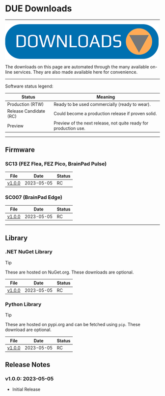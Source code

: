 # DUE Downloads

---

![Downloads](../images/downloads.png)

The downloads on this page are automated through the many available on-line services. They are also made available here for convenience. 

---

Software status legend:

Status | Meaning
--- | ---
Production (RTW) | Ready to be used commercially (ready to wear).
Release Candidate (RC) | Could become a production release if proven solid.
Preview | Preview of the next release, not quite ready for production use.

---

## Firmware

### SC13 (FEZ Flea, FEZ Pico, BrainPad Pulse)

File | Date | Status
--- | --- | ---
[v1.0.0](https://ghistorage.blob.core.windows.net/downloads/Due/Firmware/due_sc13_v100.ghi) | 2023-05-05 | RC

### SC007 (BrainPad Edge)

File | Date | Status
--- | --- | ---
[v1.0.0](https://ghistorage.blob.core.windows.net/downloads/Due/Firmware/due_sc007_v100.ghi) | 2023-05-05 | RC

---

## Library

### .NET NuGet Library

> [!Tip]
> These are hosted on NuGet.org. These downloads are optional.

File | Date | Status
--- | --- | ---
[v1.0.0](https://ghistorage.blob.core.windows.net/downloads/Due/Libraries/dotnet/GHIElectronics.DUE.1.0.0.nupkg) | 2023-05-05 | RC

### Python Library

> [!Tip]
> These are hosted on pypi.org and can be fetched using `pip`. These download are optional.

File | Date | Status
--- | --- | ---
[v1.0.0](https://ghistorage.blob.core.windows.net/downloads/Due/Libraries/python/DUELink-1.0.0-py3-none-any.whl) | 2023-05-05 | RC


## Release Notes

### v1.0.0: 2023-05-05

* Initial Release
